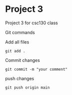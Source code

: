 
# Project 3

Project 3 for csc130 class



Git commands

Add all files

    git add .

Commit changes

    git commit -m "your comment"

push changes 

    git push origin main
